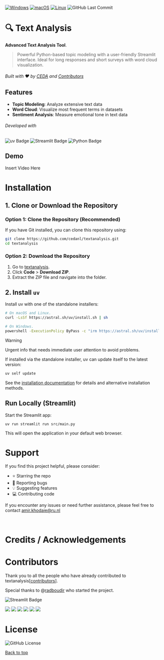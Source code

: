
[![Windows](https://custom-icon-badges.demolab.com/badge/Windows-0078D6?logo=windows11&logoColor=white)](#)
[![macOS](https://img.shields.io/badge/macOS-000000?logo=apple&logoColor=F0F0F0)](#)
[![Linux](https://img.shields.io/badge/Linux-FCC624?logo=linux&logoColor=black)](#)
![GitHub Last Commit](https://badgen.net/github/last-commit/cedanl/textanalysis)

# 🔍 Text Analysis
<strong>Advanced Text Analysis Tool</strong>.
> Powerful Python-based topic modeling with a user-friendly Streamlit interface. Ideal for long responses and short surveys with word cloud visualization.




###### Built with ❤︎ by [CEDA](https://github.com/cedanl) and [Contributors](https://github.com/cedanl/textanalysis/graphs/contributors)


## Features
- **Topic Modeling**: Analyze extensive text data
- **Word Cloud**: Visualize most frequent terms in datasets
- **Sentiment Analysis**: Measure emotional tone in text data


###### Developed with
![uv Badge](https://img.shields.io/badge/uv-DE5FE9?logo=uv&logoColor=fff&style=flat)
![Streamlit Badge](https://img.shields.io/badge/Streamlit-FF4B4B?logo=streamlit&logoColor=fff&style=flat)
![Python Badge](https://img.shields.io/badge/Python-3776AB?logo=python&logoColor=fff&style=flat)

## Demo
Insert Video Here

# Installation

## 1. Clone or Download the Repository  

### Option 1: Clone the Repository (Recommended)  

If you have Git installed, you can clone this repository using:  

```sh
git clone https://github.com/cedanl/textanalysis.git
cd textanalysis
````

### Option 2: Download the Repository

1. Go to [textanalysis](https://github.com/cedanl/textanalysis).
2. Click **Code** > **Download ZIP**.
3. Extract the ZIP file and navigate into the folder.

## 2. Install `uv`

Install uv with one of the standalone installers:

```bash
# On macOS and Linux.
curl -LsSf https://astral.sh/uv/install.sh | sh
```

```bash
# On Windows.
powershell -ExecutionPolicy ByPass -c "irm https://astral.sh/uv/install.ps1 | iex"
```

> [!WARNING]
> Urgent info that needs immediate user attention to avoid problems.

If installed via the standalone installer, uv can update itself to the latest version:

```bash
uv self update
```

See the [installation documentation](https://docs.astral.sh/uv/getting-started/installation/) for
details and alternative installation methods.

## Run Locally (Streamlit)
Start the Streamlit app:

```
uv run streamlit run src/main.py
```


This will open the application in your default web browser.

# Support
If you find this project helpful, please consider:
- ⭐ Starring the repo
- 🐛 Reporting bugs
- 💡 Suggesting features
- 💻 Contributing code

If you encounter any issues or need further assistance, please feel free to contact amir.khodaie@ru.nl

<br>

# Credits / Acknowledgements


# Contributors

Thank you to all the people who have already contributed to textanalysis[[contributors](https://github.com/cedanl/textanalysis/graphs/contributors)].

Special thanks to @[radboudir](https://github.com/radboudir) who started the project.

![Streamlit Badge](https://badgen.net/github/contributors/cedanl/textanalysis)

[![](https://github.com/asewnandan.png?size=50)](https://github.com/asewnandan)
[![](https://github.com/radboudir.png?size=50)](https://github.com/radboudir)
[![](https://github.com/alilowni.png?size=50)](https://github.com/alilowni)
[![](https://github.com/tin900.png?size=50)](https://github.com/tin900)
[![](https://github.com/Tomeriko96.png?size=50)](https://github.com/Tomeriko96)
[![](https://github.com/jorngithub.png?size=50)](https://github.com/Tomeriko96jorngithub)


# License
![GitHub License](https://img.shields.io/github/license/cedanl/textanalysis) 


[Back to top](#top)
